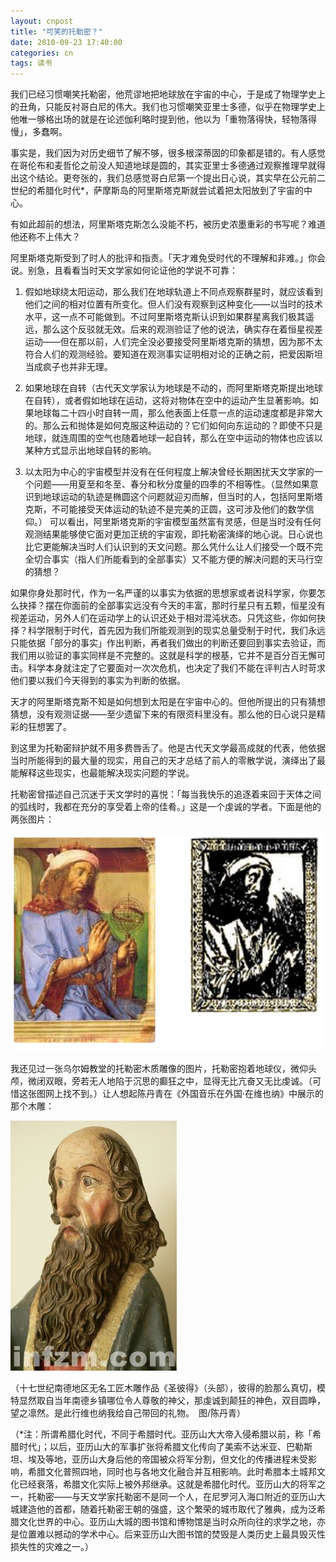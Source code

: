```yaml
---
layout: cnpost
title: "可笑的托勒密？"
date: 2010-09-23 17:40:00
categories: cn
tags: 读书
---
```



我们已经习惯嘲笑托勒密，他荒谬地把地球放在宇宙的中心，于是成了物理学史上的丑角，只能反衬哥白尼的伟大。我们也习惯嘲笑亚里士多德，似乎在物理学史上他唯一够格出场的就是在论述伽利略时提到他，他以为「重物落得快，轻物落得慢」，多蠢啊。
 
事实是，我们因为对历史细节了解不够，很多根深蒂固的印象都是错的。有人感觉在哥伦布和麦哲伦之前没人知道地球是圆的，其实亚里士多德通过观察推理早就得出这个结论。更夸张的，我们总感觉哥白尼第一个提出日心说，其实早在公元前二世纪的希腊化时代*，萨摩斯岛的阿里斯塔克斯就尝试着把太阳放到了宇宙的中心。
 
有如此超前的想法，阿里斯塔克斯怎么没能不朽，被历史浓墨重彩的书写呢？难道他还称不上伟大？
 
阿里斯塔克斯受到了时人的批评和指责。「天才难免受时代的不理解和非难。」你会说。别急，且看看当时天文学家如何论证他的学说不可靠：
 
1. 假如地球绕太阳运动，那么我们在地球轨道上不同点观察群星时，就应该看到他们之间的相对位置有所变化。但人们没有观察到这种变化——以当时的技术水平，这一点不可能做到。不过阿里斯塔克斯认识到如果群星离我们极其遥远，那么这个反驳就无效。后来的观测验证了他的说法，确实存在着恒星视差运动——但在那以前，人们完全没必要接受阿里斯塔克斯的猜想，因为那不太符合人们的观测经验。要知道在观测事实证明相对论的正确之前，把爱因斯坦当成疯子也并非无理。

2. 如果地球在自转（古代天文学家认为地球是不动的，而阿里斯塔克斯提出地球在自转），或者假如地球在运动，这将对物体在空中的运动产生显著影响。如果地球每二十四小时自转一周，那么他表面上任意一点的运动速度都是非常大的。那么云和抛体是如何克服这种运动的？它们如何向东运动的？即使不只是地球，就连周围的空气也随着地球一起自转，那么在空中运动的物体也应该以某种方式显示出地球自转的影响。

3. 以太阳为中心的宇宙模型并没有在任何程度上解决曾经长期困扰天文学家的一个问题——用夏至和冬至、春分和秋分度量的四季的不相等性。（显然如果意识到地球运动的轨迹是椭圆这个问题就迎刃而解，但当时的人，包括阿里斯塔克斯，不可能接受天体运动的轨迹不是完美的正圆，这可涉及他们的数学信仰。）
可以看出，阿里斯塔克斯的宇宙模型虽然富有灵感，但是当时没有任何观测结果能够使它面对更加正统的宇宙观，即托勒密演绎的地心说。日心说也比它更能解决当时人们认识到的天文问题。那么凭什么让人们接受一个既不完全切合事实（指人们所能看到的全部事实）又不能方便的解决问题的天马行空的猜想？
 
如果你身处那时代，作为一名严谨的以事实为依据的思想家或者说科学家，你要怎么抉择？摆在你面前的全部事实远没有今天的丰富，那时行星只有五颗，恒星没有视差运动，另外人们在运动学上的认识还处于相对混沌状态。只凭这些，你如何抉择？科学限制于时代，首先因为我们所能观测到的现实总量受制于时代，我们永远只能依据「部分的事实」作出判断，再者我们做出的判断还要回到事实去验证，而我们用以验证的事实同样是不完整的。这就是科学的根基，它并不是百分百无懈可击。科学本身就注定了它要面对一次次危机，也决定了我们不能在评判古人时苛求他们要以我们今天得到的事实为判断的依据。
 
天才的阿里斯塔克斯不知是如何想到太阳是在宇宙中心的。但他所提出的只有猜想猜想，没有观测证据——至少遗留下来的有限资料里没有。那么他的日心说只是精彩的狂想罢了。
 
到这里为托勒密辩护就不用多费唇舌了。他是古代天文学最高成就的代表，他依据当时所能得到的最大量的现实，用自己的天才总结了前人的零散学说，演绎出了最能解释这些现实，也最能解决现实问题的学说。
 
托勒密曾描述自己沉迷于天文学时的喜悦：「每当我快乐的追逐着来回于天体之间的弧线时，我都在充分的享受着上帝的佳肴。」这是一个虔诚的学者。下面是他的两张图片：


![tuolemi](/images/tuolemi.jpg)


我还见过一张乌尔姆教堂的托勒密木质雕像的图片，托勒密抱着地球仪，微仰头颅，微闭双眼，旁若无人地陷于沉思的癫狂之中，显得无比亢奋又无比虔诚。（可惜这张图网上找不到。）让人想起陈丹青在《外国音乐在外国·在维也纳》中展示的那个木雕：

![muke](/images/muke.jpg)

（十七世纪南德地区无名工匠木雕作品《圣彼得》（头部），彼得的脸那么真切，模特显然取自当年南德乡镇哪位令人尊敬的神父，那虔诚到颠狂的神色，双目圆睁，望之凛然。是此行维也纳我给自己带回的礼物。　图/陈丹青） 
 
（*注：所谓希腊化时代，不同于希腊时代。亚历山大大帝入侵希腊以前，称「希腊时代」；以后，亚历山大的军事扩张将希腊文化传向了美索不达米亚、巴勒斯坦、埃及等地，亚历山大身后他的帝国被众将军分割，但文化的传播进程未受影响，希腊文化普照四地，同时也与各地文化融合并互相影响。此时希腊本土城邦文化已经衰落，希腊文化实际上被外邦继承。这就是希腊化时代。亚历山大的将军之一，托勒密——与天文学家托勒密不是同一个人，在尼罗河入海口附近的亚历山大城建造他的首都，随着托勒密王朝的强盛，这个繁荣的城市取代了雅典，成为泛希腊文化世界的中心。亚历山大城的图书馆和博物馆是当时众所向往的求学之地，亦是位置难以撼动的学术中心。后来亚历山大图书馆的焚毁是人类历史上最具毁灭性损失性的灾难之一。）